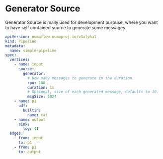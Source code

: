 # Generator Source

Generator Source is maily used for development purpuse, where you want to have self contained source to generate some messages.

```yaml
apiVersion: numaflow.numaproj.io/v1alpha1
kind: Pipeline
metadata:
  name: simple-pipeline
spec:
  vertices:
    - name: input
      source:
        generator:
          # How many messages to generate in the duration.
          rpu: 100
          duration: 1s
          # Optional, size of each generated message, defaults to 10.
          msgSize: 1024
    - name: p1
      udf:
        builtin:
          name: cat
    - name: output
      sink:
        log: {}
  edges:
    - from: input
      to: p1
    - from: p1
      to: output
```
